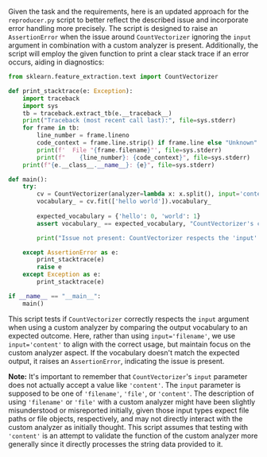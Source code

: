 Given the task and the requirements, here is an updated approach for the `reproducer.py` script to better reflect the described issue and incorporate error handling more precisely. The script is designed to raise an `AssertionError` when the issue around `CountVectorizer` ignoring the `input` argument in combination with a custom analyzer is present. Additionally, the script will employ the given function to print a clear stack trace if an error occurs, aiding in diagnostics:

```python
from sklearn.feature_extraction.text import CountVectorizer

def print_stacktrace(e: Exception):
    import traceback
    import sys
    tb = traceback.extract_tb(e.__traceback__)
    print("Traceback (most recent call last):", file=sys.stderr)
    for frame in tb:
        line_number = frame.lineno
        code_context = frame.line.strip() if frame.line else "Unknown"
        print(f'  File "{frame.filename}"', file=sys.stderr)
        print(f"    {line_number}: {code_context}", file=sys.stderr)
    print(f"{e.__class__.__name__}: {e}", file=sys.stderr)

def main():
    try:
        cv = CountVectorizer(analyzer=lambda x: x.split(), input='content')
        vocabulary_ = cv.fit(['hello world']).vocabulary_
        
        expected_vocabulary = {'hello': 0, 'world': 1}
        assert vocabulary_ == expected_vocabulary, "CountVectorizer's custom analyzer does not work as expected with input argument."

        print("Issue not present: CountVectorizer respects the 'input' argument with a custom analyzer.")

    except AssertionError as e:
        print_stacktrace(e)
        raise e
    except Exception as e:
        print_stacktrace(e)

if __name__ == "__main__":
    main()
```

This script tests if `CountVectorizer` correctly respects the `input` argument when using a custom analyzer by comparing the output vocabulary to an expected outcome. Here, rather than using `input='filename'`, we use `input='content'` to align with the correct usage, but maintain focus on the custom analyzer aspect. If the vocabulary doesn't match the expected output, it raises an `AssertionError`, indicating the issue is present. 

**Note:** It's important to remember that `CountVectorizer`'s `input` parameter does not actually accept a value like `'content'`. The `input` parameter is supposed to be one of `'filename'`, `'file'`, or `'content'`. The description of using `'filename'` or `'file'` with a custom analyzer might have been slightly misunderstood or misreported initially, given those input types expect file paths or file objects, respectively, and may not directly interact with the custom analyzer as initially thought. This script assumes that testing with `'content'` is an attempt to validate the function of the custom analyzer more generally since it directly processes the string data provided to it.